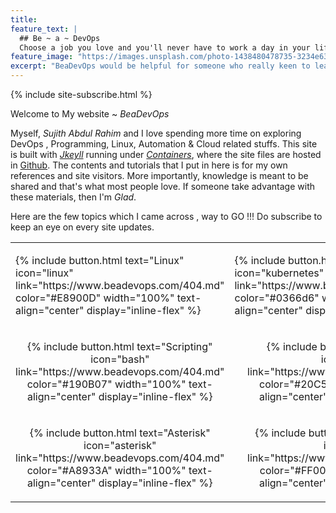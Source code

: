 ```yaml
---
title:
feature_text: |
  ## Be ~ a ~ DevOps
  Choose a job you love and you'll never have to work a day in your life.
feature_image: "https://images.unsplash.com/photo-1438480478735-3234e63615bb?ixlib=rb-0.3.5&s=d0b8c62dd6b448ee5e94c9456bc493a7&auto=format&fit=crop&w=1950&q=80"
excerpt: "BeaDevOps would be helpful for someone who really keen to learn new tecnhnologies which demands in most IT sectors."
---
```


{% include site-subscribe.html %}

Welcome to My website ~ *BeaDevOps*

Myself, *Sujith Abdul Rahim* and I love spending more time on exploring DevOps , Programming, Linux, Automation & Cloud related stuffs. This site is built with *[Jkeyll](https://jekyllrb.com/)* running under *[Containers](https://www.docker.com/)*, where the site files  are hosted in [Github](https://github.com/sujiar37/beadevops). The contents and tutorials that I put in here is for my own references and site visitors. More importantly, knowledge is meant to be shared and that's what most people love. If someone take advantage with these materials, then I'm *Glad*.

Here are the few topics which I came across , way to GO !!! Do subscribe to keep an eye on every site updates.

<table cellspacing="0" style="border-spacing: 0;font-size: 1rem;">
	<tr>
		<td><p style="text-align: -webkit-centeri;">{% include button.html text="Linux" icon="linux" link="https://www.beadevops.com/404.md" color="#E8900D" width="100%" text-align="center" display="inline-flex" %}</p></td>
		<td><p style="text-align: -webkit-centeri;">{% include button.html text="Kubernetes" icon="kubernetes" link="https://www.beadevops.com/linux/404.md" color="#0366d6" width="100%" text-align="center" display="inline-flex" %}</p></td>
		<td><p style="text-align: -webkit-centeri;">{% include button.html text="Docker" icon="docker" link="https://www.beadevops.com/404.md" color="#17959B" width="100%" text-align="center" display="inline-flex" %}</p></td>
	</tr>
	<tr>
		<td><p style="text-align: -webkit-center">{% include button.html text="Scripting" icon="bash" link="https://www.beadevops.com/404.md" color="#190B07" width="100%" text-align="center" display="inline-flex" %}</p></td>
		<td><p style="text-align: -webkit-center">{% include button.html text="Cloud" icon="cloud" link="https://www.beadevops.com/404.md" color="#20C5EF" width="100%" text-align="center" display="inline-flex" %}</p></td>
		<td><p style="text-align: -webkit-center">{% include button.html text="Playbooks" icon="ansible" link="https://www.beadevops.com/404.md" color="#5E0B14" width="100%" text-align="center" display="inline-flex" %}</p></td>
	</tr>
	<tr>
		<td><p style="text-align: -webkit-center">{% include button.html text="Asterisk" icon="asterisk" link="https://www.beadevops.com/404.md" color="#A8933A" width="100%" text-align="center" display="inline-flex" %}</p></td>
		<td><p style="text-align: -webkit-center">{% include button.html text="Monitoring" icon="alert" link="https://www.beadevops.com/404.md" color="#FF0000" width="100%" text-align="center" display="inline-flex" %}</p></td>
		<td><p style="text-align: -webkit-center">{% include button.html text="Hosting" icon="www" link="https://www.beadevops.com/404.md" color="#162946" width="100%" text-align="center" display="inline-flex" %}</p></td>
	</tr>
</table>
